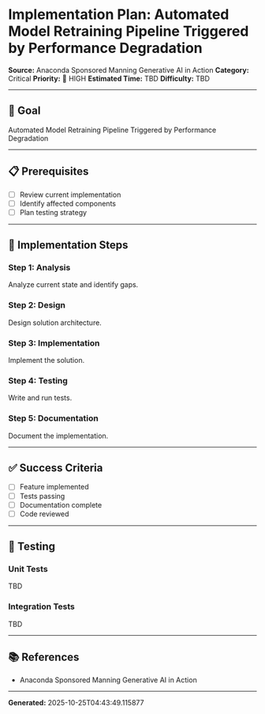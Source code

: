 # Implementation Plan: Automated Model Retraining Pipeline Triggered by Performance Degradation

**Source:** Anaconda Sponsored Manning Generative AI in Action
**Category:** Critical
**Priority:** 🔴 HIGH
**Estimated Time:** TBD
**Difficulty:** TBD

---

## 🎯 Goal

Automated Model Retraining Pipeline Triggered by Performance Degradation

---

## 📋 Prerequisites

- [ ] Review current implementation
- [ ] Identify affected components
- [ ] Plan testing strategy

---

## 🔧 Implementation Steps

### Step 1: Analysis

Analyze current state and identify gaps.

### Step 2: Design

Design solution architecture.

### Step 3: Implementation

Implement the solution.

### Step 4: Testing

Write and run tests.

### Step 5: Documentation

Document the implementation.

---

## ✅ Success Criteria

- [ ] Feature implemented
- [ ] Tests passing
- [ ] Documentation complete
- [ ] Code reviewed

---

## 🧪 Testing

### Unit Tests

TBD

### Integration Tests

TBD

---

## 📚 References

- Anaconda Sponsored Manning Generative AI in Action

---

**Generated:** 2025-10-25T04:43:49.115877
